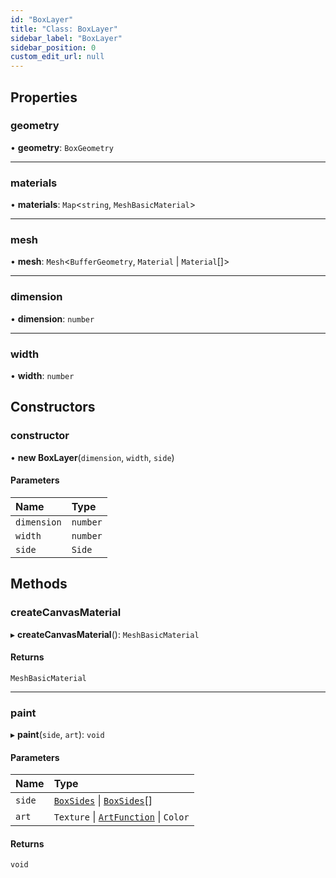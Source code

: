 ```yaml
---
id: "BoxLayer"
title: "Class: BoxLayer"
sidebar_label: "BoxLayer"
sidebar_position: 0
custom_edit_url: null
---
```


## Properties

### geometry

• **geometry**: `BoxGeometry`

___

### materials

• **materials**: `Map`<`string`, `MeshBasicMaterial`\>

___

### mesh

• **mesh**: `Mesh`<`BufferGeometry`, `Material` \| `Material`[]\>

___

### dimension

• **dimension**: `number`

___

### width

• **width**: `number`

## Constructors

### constructor

• **new BoxLayer**(`dimension`, `width`, `side`)

#### Parameters

| Name | Type |
| :------ | :------ |
| `dimension` | `number` |
| `width` | `number` |
| `side` | `Side` |

## Methods

### createCanvasMaterial

▸ **createCanvasMaterial**(): `MeshBasicMaterial`

#### Returns

`MeshBasicMaterial`

___

### paint

▸ **paint**(`side`, `art`): `void`

#### Parameters

| Name | Type |
| :------ | :------ |
| `side` | [`BoxSides`](../modules.md#boxsides) \| [`BoxSides`](../modules.md#boxsides)[] |
| `art` | `Texture` \| [`ArtFunction`](../modules.md#artfunction) \| `Color` |

#### Returns

`void`
